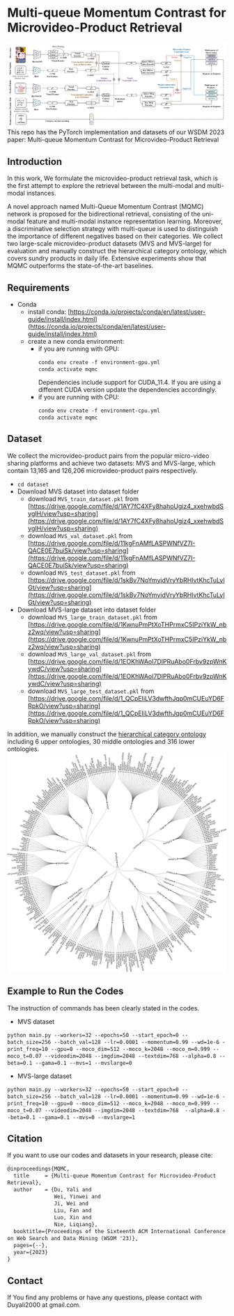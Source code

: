# Multi-queue Momentum Contrast for Microvideo-Product Retrieval
![Hierarchical Category Ontology Tree](backbone.png)
This repo has the PyTorch implementation and datasets of our WSDM 2023 paper: Multi-queue Momentum Contrast for Microvideo-Product Retrieval

## Introduction
In this work, We formulate the microvideo-product retrieval task, which is the first attempt to explore the retrieval between the multi-modal and multi-modal instances.

A novel approach named Multi-Queue Momentum Contrast (MQMC) network is proposed for the bidirectional retrieval, consisting of the uni-modal feature and multi-modal instance representation learning. Moreover, a discriminative selection strategy with multi-queue is used to distinguish the importance of different negatives based on their categories. 
We collect two large-scale microvideo-product datasets (MVS and MVS-large) for evaluation and manually construct the hierarchical category ontology, which covers sundry products in daily life. Extensive experiments show that MQMC outperforms the state-of-the-art baselines.

## Requirements
* Conda
  * install conda: [https://conda.io/projects/conda/en/latest/user-guide/install/index.html](https://conda.io/projects/conda/en/latest/user-guide/install/index.html)
  * create a new conda environment:
      * if you are running with GPU: 
        ```
        conda env create -f environment-gpu.yml
        conda activate mqmc
        ```
        Dependencies include support for CUDA_11.4. If you are using a different CUDA version update the dependencies accordingly.
      * if you are running with CPU:   
        ```
        conda env create -f environment-cpu.yml
        conda activate mqmc
        ```

## Dataset
We collect the microvideo-product pairs from the popular micro-video sharing platforms and achieve two datasets: MVS and MVS-large,  which contain 13,165 and 126,206 microvideo-product pairs respectively.
* `cd dataset`
* Download MVS dataset into dataset folder
  * download `MVS_train_dataset.pkl` from [https://drive.google.com/file/d/1AY7fC4XFy8hahoUgiz4_xxehwbdSygIH/view?usp=sharing](https://drive.google.com/file/d/1AY7fC4XFy8hahoUgiz4_xxehwbdSygIH/view?usp=sharing)
  * download `MVS_val_dataset.pkl` from [https://drive.google.com/file/d/11kgFnAMfLASPWNfVZ7I-QACE0E7buiSk/view?usp=sharing](https://drive.google.com/file/d/11kgFnAMfLASPWNfVZ7I-QACE0E7buiSk/view?usp=sharing)
  * download `MVS_test_dataset.pkl` from [https://drive.google.com/file/d/1skBv7NoYmyidVryYbRHlvtKhcTuLyIGt/view?usp=sharing](https://drive.google.com/file/d/1skBv7NoYmyidVryYbRHlvtKhcTuLyIGt/view?usp=sharing)
* Download MVS-large dataset into dataset folder
  * download `MVS_large_train_dataset.pkl` from [https://drive.google.com/file/d/1KwnuPmPtXoTHPrmxC5IPziYkW_nbz2wq/view?usp=sharing](https://drive.google.com/file/d/1KwnuPmPtXoTHPrmxC5IPziYkW_nbz2wq/view?usp=sharing)
  * download `MVS_large_val_dataset.pkl` from [https://drive.google.com/file/d/1EOKhWAoI7DlPRuAbo0Frbv9zpWnKywdC/view?usp=sharing](https://drive.google.com/file/d/1EOKhWAoI7DlPRuAbo0Frbv9zpWnKywdC/view?usp=sharing)
  * download `MVS_large_test_dataset.pkl` from [https://drive.google.com/file/d/1_QCpEIiLV3dwfthJqp0mCUEuYD6FRpkO/view?usp=sharing](https://drive.google.com/file/d/1_QCpEIiLV3dwfthJqp0mCUEuYD6FRpkO/view?usp=sharing)


In addition, we manually construct the [hierarchical category ontology](flare-2.json) including 6 upper ontologies, 30 middle ontologies and 316 lower ontologies.
![Hierarchical Category Ontology Tree](chart.png)



## Example to Run the Codes 
The instruction of commands has been clearly stated in the codes.

* MVS dataset
```
python main.py --workers=32 --epochs=50 --start_epoch=0 --batch_size=256 --batch_val=128 --lr=0.0001 --momentum=0.99 --wd=1e-6 -print_freq=10 --gpu=0 --moco_dim=512 --moco_k=2048 --moco_m=0.999 --moco_t=0.07 --videodim=2048 --imgdim=2048 --textdim=768 --alpha=0.8 --beta=0.1 --gama=0.1 --mvs=1 --mvslarge=0
```
* MVS-large dataset
```
python main.py --workers=32 --epochs=50 --start_epoch=0 --batch_size=256 --batch_val=128 --lr=0.0001 --momentum=0.99 --wd=1e-6 -print_freq=10 --gpu=0 --moco_dim=512 --moco_k=2048 --moco_m=0.999 --moco_t=0.07 --videodim=2048 --imgdim=2048 --textdim=768  --alpha=0.8 --beta=0.1 --gama=0.1 --mvs=0 --mvslarge=1
```


## Citation
If you want to use our codes and datasets in your research, please cite:

``` 
@inproceedings{MQMC,
  title     = {Multi-queue Momentum Contrast for Microvideo-Product Retrieval},
  author    = {Du, Yali and 
               Wei, Yinwei and 
               Ji, Wei and
               Liu, Fan and 
               Luo, Xin and 
               Nie, Liqiang},
  booktitle={Proceedings of the Sixteenth ACM International Conference on Web Search and Data Mining (WSDM '23)},
  pages={--},
  year={2023}
}
``` 

## Contact
If You find any problems or have any questions, please contact with Duyali2000 at gmail.com.



